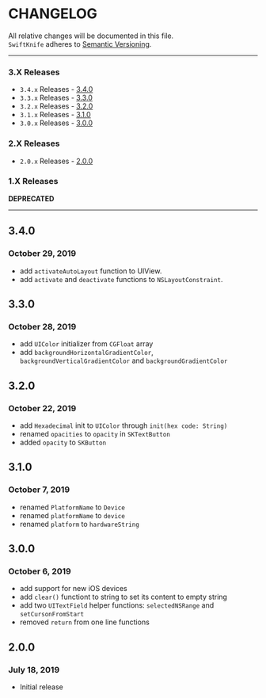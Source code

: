 # CHANGELOG

All relative changes will be documented in this file. \
`SwiftKnife` adheres to [Semantic Versioning](https://semver.org).

***
### 3.X Releases

- `3.4.x` Releases - [3.4.0](#340)
- `3.3.x` Releases - [3.3.0](#330)
- `3.2.x` Releases - [3.2.0](#320)
- `3.1.x` Releases - [3.1.0](#310)
- `3.0.x` Releases - [3.0.0](#300)

### 2.X Releases

- `2.0.x` Releases - [2.0.0](#200)

### 1.X Releases

**DEPRECATED**

***

## 3.4.0
### October 29, 2019

* add `activateAutoLayout` function to UIView.
* add `activate` and `deactivate` functions to `NSLayoutConstraint`.

## 3.3.0
### October 28, 2019

* add `UIColor` initializer from `CGFloat` array
* add `backgroundHorizontalGradientColor`, `backgroundVerticalGradientColor` and `backgroundGradientColor`

## 3.2.0
### October 22, 2019

* add `Hexadecimal` init to `UIColor` through `init(hex code: String)`
* renamed `opacities` to `opacity` in `SKTextButton`
* added `opacity` to `SKButton`

## 3.1.0
### October 7, 2019

* renamed `PlatformName` to `Device`
* renamed `platformName` to `device`
* renamed `platform` to `hardwareString`

## 3.0.0
### October 6, 2019

* add support for new iOS devices
* add `clear()` functiont to string to set its content to empty string
* add two `UITextField` helper functions: `selectedNSRange` and `setCursonFromStart`
* removed `return` from one line functions

## 2.0.0
### July 18, 2019

* Initial release
